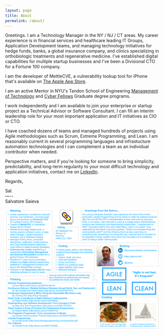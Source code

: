 ```yaml
---
layout: page
title: About
permalink: /about/
---
```


Greetings. I am a Technology Manager in the NY / NJ / CT areas. My career experience is in financial services and
healthcare leading IT Groups, Application Development teams, and managing technology initiatives for hedge funds,
banks, a global insurance company, and clinics specializing in orthobiologic treatments and regenerative medicine.
I've established digital capabilities for multiple startup businesses and I've been a Divisional CTO for a
Fortune 100 company.

I am the developer of MettleCVE, a vulnerability lookup tool for iPhone that's available on [The Apple App Store][MettleCVEAppURL].

I am an active Mentor in NYU's Tandon School of Engineering [Management of Technology][NYUMoTURL] and [Cyber Fellows][NYUCyberFellowsURL]
Graduate degree programs.

I work independently and I am available to join your enterprise or startup project as a Technical Advisor or Software Consultant.
I can fill an interim leadership role for your most important application and IT initiatives as CIO or CTO.

I have coached dozens of teams and managed hundreds of projects using Agile methodologies such as Scrum, Extreme Programming,
and Lean. I am reasonably current in several programming languages and infrastucture automation technologies and I can
complement a team as an individual contributor when needed.

Perspective matters, and if you're looking for someone to bring simplicity, predictability, and long-term regularity to your most
difficult technology and application initiatives, contact me on [LinkedIn][SaievaLinkedInURL].

Regards,

Sal.<br>
—--<br>
Salvatore Saieva

![Greetings from Sal Saieva...](/images/Greetingsv13-1320x1035.png "Greetings from Sal Saieva...")

[SaievaLinkedInURL]: https://www.LinkedIn.com/in/Saieva
[MettleCVEAppURL]: https://apps.apple.com/us/app/mettlecve/id1555613958
[NYUMoTURL]: https://engineering.nyu.edu/academics/programs/management-technology-ms
[NYUCyberFellowsURL]: https://engineering.nyu.edu/academics/programs/cybersecurity-ms-online/nyu-cyber-fellows
